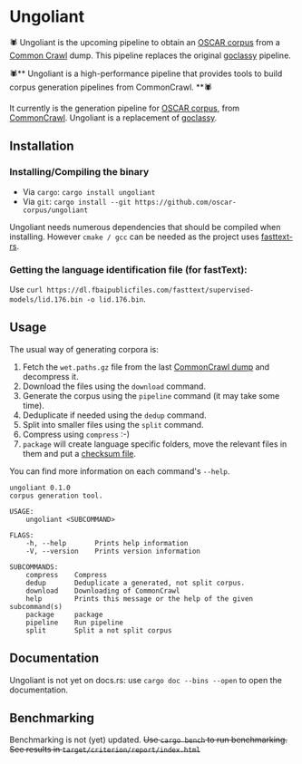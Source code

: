 # Ungoliant

:spider: Ungoliant is the upcoming pipeline to obtain an [OSCAR corpus](https://oscar-corpus.com) from a [Common Crawl](https://commoncrawl.org) dump. This pipeline replaces the original [goclassy](https://github.com/oscar-corpus/goclassy) pipeline.

🕷️** Ungoliant is a high-performance pipeline that provides tools to build corpus generation pipelines from CommonCrawl. **🕷️

It currently is the generation pipeline for [OSCAR corpus](https://oscar-corpus.com), from [CommonCrawl](https://commoncrawl.org).
Ungoliant is a replacement of [goclassy](https://github.com/oscar-corpus/goclassy).

## Installation

### Installing/Compiling the binary
* Via `cargo`: `cargo install ungoliant`
* Via `git`: `cargo install --git https://github.com/oscar-corpus/ungoliant`

Ungoliant needs numerous dependencies that should be compiled when installing. However `cmake / gcc` can be needed as the project uses [fasttext-rs](https://github.com/messence/fasttext-rs).

### Getting the language identification file (for fastText):

Use `curl https://dl.fbaipublicfiles.com/fasttext/supervised-models/lid.176.bin -o lid.176.bin`.

## Usage 

The usual way of generating corpora is:

1. Fetch the `wet.paths.gz` file from the last [CommonCrawl dump](https://commoncrawl.org/connect/blog/) and decompress it.
2. Download the files using the `download` command.
3. Generate the corpus using the `pipeline` command (it may take some time).
4. Deduplicate if needed using the `dedup` command.
5. Split into smaller files using the `split` command.
6. Compress using `compress` :-)
7. `package` will create language specific folders, move the relevant files in them and put a [checksum file](https://en.wikipedia.org/wiki/File_verification).

You can find more information on each command's `--help`.

```
ungoliant 0.1.0
corpus generation tool.

USAGE:
    ungoliant <SUBCOMMAND>

FLAGS:
    -h, --help       Prints help information
    -V, --version    Prints version information

SUBCOMMANDS:
    compress    Compress
    dedup       Deduplicate a generated, not split corpus.
    download    Downloading of CommonCrawl
    help        Prints this message or the help of the given subcommand(s)
    package     package
    pipeline    Run pipeline
    split       Split a not split corpus
```

## Documentation

Ungoliant is not yet on docs.rs: use `cargo doc --bins --open` to open the documentation.

## Benchmarking

Benchmarking is not (yet) updated.
~~Use `cargo bench` to run benchmarking.~~
~~See results in `target/criterion/report/index.html`~~
